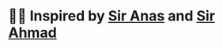  <!-- 
# <p align='center'> Hi <img src="https://github.com/TheDudeThatCode/TheDudeThatCode/blob/master/Assets/Hi.gif" width="29px">, It's Sikander Nawaz</p>


 <p align='center'> <a href="https://git.io/typing-svg"><img src="https://readme-typing-svg.herokuapp.com?font=Segoe+UI&weight=500&size=22&pause=1000&color=000000&center=true&width=435&lines=Student+and+Front-End+Developer+%F0%9F%98%89" alt="Typing SVG" /></a> </p>
 

- 🔭 I’m currently working as **Front-End Developer**.
- 🌱 I’m currently learning:
     -  **React**
     -  **Git**
- 👯 I’m looking to collaborate with other **Content Creators** and **Developers**.
- 📢 Love to teach **Technology**
- 🥅 2023 Goals:
     -  Complete **MERN Stack** 😋
     -  Learn about **Blockchain** and **Web 3.0** 🤗
     -  Start **Data Structure and Algorithm** 😎
 -->
 
# 👨‍🏫 Inspired by **[Sir Anas](https://github.com/AnasJMirza)** and **[Sir Ahmad](https://github.com/Ahmadjajja)**

<!--
- 📫 How to reach me **[WhatsApp](https://wa.me/+923487613204)**



<h2><i>🛠️ Languages and Tools.</i></h2>

<table width="100" align='center'>
     <tr>
          <td align='center'>
             <img src="https://code.visualstudio.com/assets/images/code-stable.png" alt="VS-CODE"  width="150px" height="100px">
          </td>
          <td align='center'>
               <img src="https://geekofcoding.files.wordpress.com/2020/09/images.png" alt="HTML"  width="150px" height="100px">
          </td>
          <td align='center'>
               <img src="https://th.bing.com/th/id/OIP.fKtEA6VSuCPh0nCy2VTnZQHaE8?pid=ImgDet&rs=1" alt="CSS"  width="150px"     height="100px">
          </td>
          <td align='center'>
               <img src="https://th.bing.com/th/id/R.dac3406fc708c69390f478b5ee16e0fc?rik=%2fEYRaMVNx0jllw&pid=ImgRaw&r=0" alt="Bootstrap5" width="150px" height="100px">
          </td>
          <td align='center'>
              <img src="https://www.vectorlogo.zone/logos/figma/figma-icon.svg" alt="figma" width="150px" height="100px"/> </a>
         </td>
     </tr> 
     <tr align='center'> 
          <td align='center'>
              <img src="https://www.vectorlogo.zone/logos/netlify/netlify-icon.svg" alt="Netlify" width="150px" height="100px">
         </td>
         <td align='center'>
             <img src="https://camo.githubusercontent.com/6f9570aff7d235de6c1661ac7bd99751180bd33fbe9ef2b87ccc501e8308643b/68747470733a2f2f7777772e74616476697365722e72752f696d616765732f642f64362f5468756d626e61696c5f313635303238383832332e6a7067" alt="Github"  width="150px" height="100px">
         </td>
         <td align='center' width="190">
               <img src="https://camo.githubusercontent.com/38f539adfb5bad47c143db7a640d33122a666b8cb1fd047775f7e4fc0ac6a730/687474703a2f2f616c66612d63796265722e636f6d2f77702d636f6e74656e742f75706c6f6164732f323032312f30362f576861742d69732d4a6176615363726970742e6a7067" alt="Javascript" width="150px" height="100px">
         </td>
         <td align='center'>
             <img src="https://www.vectorlogo.zone/logos/php/php-ar21.svg" alt="figma" width="150px" height="100px"/> </a>
         </td>
     </tr>
</table>


  <h2><i>⚙️ GitHub Analytics</i></h2>

<p align="center">
     <a href="https://github.com/JadoGarBhai">
          <img height="180em" width="40%" src="https://github-readme-stats-git-masterrstaa-rickstaa.vercel.app/api?username=JadoGarBhai&show_icons=true&theme=algolia&include_all_commits=true&count_private=true"/>
          <img height="180em" width="42%" src="https://github-readme-stats-eight-theta.vercel.app/api/top-langs/?username=JadoGarBhai&layout=compact&langs_count=8&theme=algolia"/>
     </a>
    <img width="90%" src="https://github-readme-streak-stats.herokuapp.com/?user=JadoGarBhai&show_icons=true&locale=en&layout=demo&theme=merko&hide_border=true" /> 
</p>
-->
